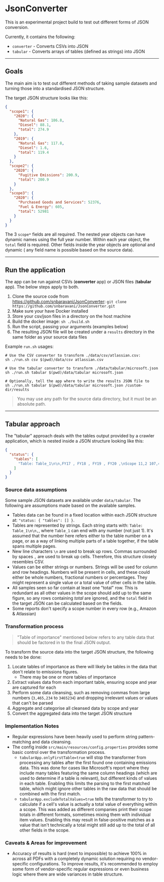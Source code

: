 # JsonConverter

This is an experimental project build to test out different forms of JSON conversion.

Currently, it contains the following:

- `converter` - Converts CSVs into JSON
- `tabular` - Converts arrays of tables (defined as strings) into JSON

---

## Goals

The main aim is to test out different methods of taking sample datasets and turning those into a standardised JSON
structure.

The target JSON structure looks like this:

```json
{
  "scope1": {
    "2020": {
      "Natural Gas": 186.8,
      "Diesel": 88.1,
      "total": 274.9
    },
    "2019": {
      "Natural Gas": 117.8,
      "Diesel": 1.6,
      "total": 119.4
    }
  },
  "scope2": {
    "2020": {
      "Fugitive Emissions": 200.9,
      "total": 200.9
    }
  },
  "scope3": {
    "2020": {
      "Purchased Goods and Services": 52376,
      "Fuel & Energy": 605,
      "total": 52981
    }
  }
}
```

The 3 `scope*` fields are all required. The nested year objects can have dynamic names using the full year number.
Within each year object, the `total` field is required. Other fields inside the year objects are optional and dynamic (
any field name is possible based on the source data).

---

## Run the application

The app can be run against CSVs (**converter** app) or JSON files (**tabular** app). The below steps apply to both.

1. Clone the source code from https://github.com/snbaravani/JsonConverter:
   `git clone https://github.com/snbaravani/JsonConverter.git`
2. Make sure your have Docker installed
3. Store your csv/json files in a directory on the host machine
4. Build the docker image: `sh ./build.sh`
5. Run the script, passing your arguments (examples below)
6. The resulting JSON file will be created under a `results` directory in the same folder as your source data files

Example `run.sh` usages:

```shell
# Use the CSV converter to transform ./data/csv/atlassian.csv:
sh ./run.sh csv $(pwd)/data/csv atlassian.csv

# Use the tabular converter to transform ./data/tabular/microsoft.json
sh ./run.sh tabular $(pwd)/data/tabular microsoft.json

# Optionally, tell the app where to write the results JSON file to
sh ./run.sh tabular $(pwd)/data/tabular microsoft.json /custom-dir/results
```

> You may use any path for the source data directory, but it must be an absolute path.

---

## Tabular approach

The "tabular" approach deals with the tables output provided by a crawler application, which is nested inside a JSON
structure looking like this:

```json
{
  "status": {
    "tables": [
      "Table: Table_1\n\n,FY17 , FY18 , FY19 , FY20 ,\nScope 11,2 107,452 , 99,008 , 117,956 , 118,100"
    ]
  }
}
```

### Source data assumptions

Some sample JSON datasets are available under `data/tabular`. The following are assumptions made based on the available
samples.

- Tables data can be found in a fixed location within each JSON structure at: `"status: { "tables": [] }`.
- Tables are represented by strings. Each string starts with: `Table: Table_1\n\n,`, where `Table_1` can end with any
  number (not just 1). It's assumed that the number here refers either to the table number on a page, or as a way of
  linking multiple parts of a table together, if the table spans multiple pages.
- New line characters `\n` are used to break up rows. Commas surrounded by spaces ` , ` are used to break up cells.
  Therefore, this structure closely resembles CSV.
- Values can be either strings or numbers. Strings will be used for column and row headings. Numbers will be present in
  cells, and these could either be whole numbers, fractional numbers or percentages. They might represent a single value
  or a total value of other cells in the table.
- All samples seen so far contain at least one "total" row. This is redundant as all other values in the scope should
  add up to the same figure, so any rows containing *total* are ignored, and the `total` field in the target JSON can be
  calculated based on the fields.
- Some reports don't specify a scope number in every row (e.g., Amazon & Atlassian)

### Transformation process

> "Table of importance" mentioned below refers to any table data that should be factored in to the final JSON output.

To transform the source data into the target JSON structure, the following needs to be done:

1. Locate tables of importance as there will likely be tables in the data that don't relate to emissions figures.
    - There may be one or more tables of importance
2. Extract values data from each important table, ensuring scope and year are captured for each
3. Perform some data cleansing, such as removing commas from large numbers (`3,465,234` to `3465234`) and dropping
   irrelevant values or values that can't be parsed
4. Aggregate and categorise all cleansed data by scope and year
5. Convert the aggregated data into the target JSON structure

### Implementation Notes

- Regular expressions have been heavily used to perform string pattern-matching and data cleansing.
- The config inside `src/main/resources/config.properties` provides some basic control over the transformation process.
    - `tabularApp.onlyFirstTable=true` will stop the transformer from processing any tables after the first found one
      containing emissions data. This was done for cases like Microsoft's report where they include many tables
      featuring the same column headings (which are used to determine if a table is relevant), but different kinds of
      values in each table. Enabling this limits the parsing to the first matched table, which might ignore other tables
      in the raw data that should be combined with the first match.
    - `tabularApp.excludeTotalValues=true` tells the transformer to try to calculate if a cell's value is actually a
      total value of everything within a scope. This was added as different companies print their scope totals in
      different formats, sometimes mixing them with individual item values. Enabling this may result in false-positive
      matches as a value that isn't technically a total might still add up to the total of all other fields in the
      scope.

### Caveats & Areas for improvement

- Accuracy of results is hard (next to impossible) to achieve 100% in across all PDFs with a completely dynamic solution
  requiring no vendor-specific configurations. To improve results, it's recommended to employ some form of
  vendor-specific regular expressions or even business logic where there are wide variances in table structure.
